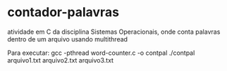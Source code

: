# contador-palavras
atividade em C da disciplina Sistemas Operacionais, onde conta palavras dentro de um arquivo usando multithread

Para executar:
gcc -pthread word-counter.c -o contpal
./contpal arquivo1.txt arquivo2.txt arquivo3.txt
